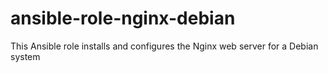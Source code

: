 ansible-role-nginx-debian
=========================

This Ansible role installs and configures the Nginx web server for a Debian system
